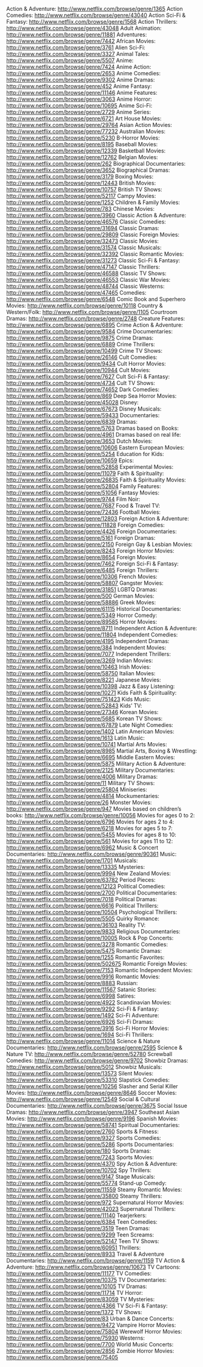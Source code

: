 Action & Adventure: http://www.netflix.com/browse/genre/1365
Action Comedies: http://www.netflix.com/browse/genre/43040
Action Sci-Fi & Fantasy: http://www.netflix.com/browse/genre/1568
Action Thrillers: http://www.netflix.com/browse/genre/43048
Adult Animation: http://www.netflix.com/browse/genre/11881
Adventures: http://www.netflix.com/browse/genre/7442
African Movies: http://www.netflix.com/browse/genre/3761
Alien Sci-Fi: http://www.netflix.com/browse/genre/3327
Animal Tales: http://www.netflix.com/browse/genre/5507
Anime: http://www.netflix.com/browse/genre/7424
Anime Action: http://www.netflix.com/browse/genre/2653
Anime Comedies: http://www.netflix.com/browse/genre/9302
Anime Dramas: http://www.netflix.com/browse/genre/452
Anime Fantasy: http://www.netflix.com/browse/genre/11146
Anime Features: http://www.netflix.com/browse/genre/3063
Anime Horror: http://www.netflix.com/browse/genre/10695
Anime Sci-Fi: http://www.netflix.com/browse/genre/2729
Anime Series: http://www.netflix.com/browse/genre/6721
Art House Movies: http://www.netflix.com/browse/genre/29764
Asian Action Movies: http://www.netflix.com/browse/genre/77232
Australian Movies: http://www.netflix.com/browse/genre/5230
B-Horror Movies: http://www.netflix.com/browse/genre/8195
Baseball Movies: http://www.netflix.com/browse/genre/12339
Basketball Movies: http://www.netflix.com/browse/genre/12762
Belgian Movies: http://www.netflix.com/browse/genre/262
Biographical Documentaries: http://www.netflix.com/browse/genre/3652
Biographical Dramas: http://www.netflix.com/browse/genre/3179
Boxing Movies: http://www.netflix.com/browse/genre/12443
British Movies: http://www.netflix.com/browse/genre/10757
British TV Shows: http://www.netflix.com/browse/genre/52117
Campy Movies: http://www.netflix.com/browse/genre/1252
Children & Family Movies: http://www.netflix.com/browse/genre/783
Chinese Movies: http://www.netflix.com/browse/genre/3960
Classic Action & Adventure: http://www.netflix.com/browse/genre/46576
Classic Comedies: http://www.netflix.com/browse/genre/31694
Classic Dramas: http://www.netflix.com/browse/genre/29809
Classic Foreign Movies: http://www.netflix.com/browse/genre/32473
Classic Movies: http://www.netflix.com/browse/genre/31574
Classic Musicals: http://www.netflix.com/browse/genre/32392
Classic Romantic Movies: http://www.netflix.com/browse/genre/31273
Classic Sci-Fi & Fantasy: http://www.netflix.com/browse/genre/47147
Classic Thrillers: http://www.netflix.com/browse/genre/46588
Classic TV Shows: http://www.netflix.com/browse/genre/46553
Classic War Movies: http://www.netflix.com/browse/genre/48744
Classic Westerns: http://www.netflix.com/browse/genre/47465
Comedies: http://www.netflix.com/browse/genre/6548
Comic Book and Superhero Movies: http://www.netflix.com/browse/genre/10118
Country & Western/Folk: http://www.netflix.com/browse/genre/1105
Courtroom Dramas: http://www.netflix.com/browse/genre/2748
Creature Features: http://www.netflix.com/browse/genre/6895
Crime Action & Adventure: http://www.netflix.com/browse/genre/9584
Crime Documentaries: http://www.netflix.com/browse/genre/9875
Crime Dramas: http://www.netflix.com/browse/genre/6889
Crime Thrillers: http://www.netflix.com/browse/genre/10499
Crime TV Shows: http://www.netflix.com/browse/genre/26146
Cult Comedies: http://www.netflix.com/browse/genre/9434
Cult Horror Movies: http://www.netflix.com/browse/genre/10944
Cult Movies: http://www.netflix.com/browse/genre/7627
Cult Sci-Fi & Fantasy: http://www.netflix.com/browse/genre/4734
Cult TV Shows: http://www.netflix.com/browse/genre/74652
Dark Comedies: http://www.netflix.com/browse/genre/869
Deep Sea Horror Movies: http://www.netflix.com/browse/genre/45028
Disney: http://www.netflix.com/browse/genre/67673
Disney Musicals: http://www.netflix.com/browse/genre/59433
Documentaries: http://www.netflix.com/browse/genre/6839
Dramas: http://www.netflix.com/browse/genre/5763
Dramas based on Books: http://www.netflix.com/browse/genre/4961
Dramas based on real life: http://www.netflix.com/browse/genre/3653
Dutch Movies: http://www.netflix.com/browse/genre/10606
Eastern European Movies: http://www.netflix.com/browse/genre/5254
Education for Kids: http://www.netflix.com/browse/genre/10659
Epics: http://www.netflix.com/browse/genre/52858
Experimental Movies: http://www.netflix.com/browse/genre/11079
Faith & Spirituality: http://www.netflix.com/browse/genre/26835
Faith & Spirituality Movies: http://www.netflix.com/browse/genre/52804
Family Features: http://www.netflix.com/browse/genre/51056
Fantasy Movies: http://www.netflix.com/browse/genre/9744
Film Noir: http://www.netflix.com/browse/genre/7687
Food & Travel TV: http://www.netflix.com/browse/genre/72436
Football Movies: http://www.netflix.com/browse/genre/12803
Foreign Action & Adventure: http://www.netflix.com/browse/genre/11828
Foreign Comedies: http://www.netflix.com/browse/genre/4426
Foreign Documentaries: http://www.netflix.com/browse/genre/5161
Foreign Dramas: http://www.netflix.com/browse/genre/2150
Foreign Gay & Lesbian Movies: http://www.netflix.com/browse/genre/8243
Foreign Horror Movies: http://www.netflix.com/browse/genre/8654
Foreign Movies: http://www.netflix.com/browse/genre/7462
Foreign Sci-Fi & Fantasy: http://www.netflix.com/browse/genre/6485
Foreign Thrillers: http://www.netflix.com/browse/genre/10306
French Movies: http://www.netflix.com/browse/genre/58807
Gangster Movies: http://www.netflix.com/browse/genre/31851
LGBTQ Dramas: http://www.netflix.com/browse/genre/500
German Movies: http://www.netflix.com/browse/genre/58886
Greek Movies: http://www.netflix.com/browse/genre/61115
Historical Documentaries: http://www.netflix.com/browse/genre/5349
Horror Comedy: http://www.netflix.com/browse/genre/89585
Horror Movies: http://www.netflix.com/browse/genre/8711
Independent Action & Adventure: http://www.netflix.com/browse/genre/11804
Independent Comedies: http://www.netflix.com/browse/genre/4195
Independent Dramas: http://www.netflix.com/browse/genre/384
Independent Movies: http://www.netflix.com/browse/genre/7077
Independent Thrillers: http://www.netflix.com/browse/genre/3269
Indian Movies: http://www.netflix.com/browse/genre/10463
Irish Movies: http://www.netflix.com/browse/genre/58750
Italian Movies: http://www.netflix.com/browse/genre/8221
Japanese Movies: http://www.netflix.com/browse/genre/10398
Jazz & Easy Listening: http://www.netflix.com/browse/genre/10271
Kids Faith & Spirituality: http://www.netflix.com/browse/genre/751423
Kids Music: http://www.netflix.com/browse/genre/52843
Kids’ TV: http://www.netflix.com/browse/genre/27346
Korean Movies: http://www.netflix.com/browse/genre/5685
Korean TV Shows: http://www.netflix.com/browse/genre/67879
Late Night Comedies: http://www.netflix.com/browse/genre/1402
Latin American Movies: http://www.netflix.com/browse/genre/1613
Latin Music: http://www.netflix.com/browse/genre/10741
Martial Arts Movies: http://www.netflix.com/browse/genre/8985
Martial Arts, Boxing & Wrestling: http://www.netflix.com/browse/genre/6695
Middle Eastern Movies: http://www.netflix.com/browse/genre/5875
Military Action & Adventure: http://www.netflix.com/browse/genre/2125
Military Documentaries: http://www.netflix.com/browse/genre/4006
Military Dramas: http://www.netflix.com/browse/genre/11
Military TV Shows: http://www.netflix.com/browse/genre/25804
Miniseries: http://www.netflix.com/browse/genre/4814
Mockumentaries: http://www.netflix.com/browse/genre/26
Monster Movies: http://www.netflix.com/browse/genre/947
Movies based on children’s books: http://www.netflix.com/browse/genre/10056
Movies for ages 0 to 2: http://www.netflix.com/browse/genre/6796
Movies for ages 2 to 4: http://www.netflix.com/browse/genre/6218
Movies for ages 5 to 7: http://www.netflix.com/browse/genre/5455
Movies for ages 8 to 10: http://www.netflix.com/browse/genre/561
Movies for ages 11 to 12: http://www.netflix.com/browse/genre/6962
Music & Concert Documentaries: http://www.netflix.com/browse/genre/90361
Music: http://www.netflix.com/browse/genre/1701
Musicals: http://www.netflix.com/browse/genre/13335
Mysteries: http://www.netflix.com/browse/genre/9994
New Zealand Movies: http://www.netflix.com/browse/genre/63782
Period Pieces: http://www.netflix.com/browse/genre/12123
Political Comedies: http://www.netflix.com/browse/genre/2700
Political Documentaries: http://www.netflix.com/browse/genre/7018
Political Dramas: http://www.netflix.com/browse/genre/6616
Political Thrillers: http://www.netflix.com/browse/genre/10504
Psychological Thrillers: http://www.netflix.com/browse/genre/5505
Quirky Romance: http://www.netflix.com/browse/genre/36103
Reality TV: http://www.netflix.com/browse/genre/9833
Religious Documentaries: http://www.netflix.com/browse/genre/10005
Rock & Pop Concerts: http://www.netflix.com/browse/genre/3278
Romantic Comedies: http://www.netflix.com/browse/genre/5475
Romantic Dramas: http://www.netflix.com/browse/genre/1255
Romantic Favorites: http://www.netflix.com/browse/genre/502675
Romantic Foreign Movies: http://www.netflix.com/browse/genre/7153
Romantic Independent Movies: http://www.netflix.com/browse/genre/9916
Romantic Movies: http://www.netflix.com/browse/genre/8883
Russian: http://www.netflix.com/browse/genre/11567
Satanic Stories: http://www.netflix.com/browse/genre/6998
Satires: http://www.netflix.com/browse/genre/4922
Scandinavian Movies: http://www.netflix.com/browse/genre/9292
Sci-Fi & Fantasy: http://www.netflix.com/browse/genre/1492
Sci-Fi Adventure: http://www.netflix.com/browse/genre/6926
Sci-Fi Dramas: http://www.netflix.com/browse/genre/3916
Sci-Fi Horror Movies: http://www.netflix.com/browse/genre/1694
Sci-Fi Thrillers: http://www.netflix.com/browse/genre/11014
Science & Nature Documentaries: http://www.netflix.com/browse/genre/2595
Science & Nature TV: http://www.netflix.com/browse/genre/52780
Screwball Comedies: http://www.netflix.com/browse/genre/9702
Showbiz Dramas: http://www.netflix.com/browse/genre/5012
Showbiz Musicals: http://www.netflix.com/browse/genre/13573
Silent Movies: http://www.netflix.com/browse/genre/53310
Slapstick Comedies: http://www.netflix.com/browse/genre/10256
Slasher and Serial Killer Movies: http://www.netflix.com/browse/genre/8646
Soccer Movies: http://www.netflix.com/browse/genre/12549
Social & Cultural Documentaries: http://www.netflix.com/browse/genre/3675
Social Issue Dramas: http://www.netflix.com/browse/genre/3947
Southeast Asian Movies: http://www.netflix.com/browse/genre/9196
Spanish Movies: http://www.netflix.com/browse/genre/58741
Spiritual Documentaries: http://www.netflix.com/browse/genre/2760
Sports & Fitness: http://www.netflix.com/browse/genre/9327
Sports Comedies: http://www.netflix.com/browse/genre/5286
Sports Documentaries: http://www.netflix.com/browse/genre/180
Sports Dramas: http://www.netflix.com/browse/genre/7243
Sports Movies: http://www.netflix.com/browse/genre/4370
Spy Action & Adventure: http://www.netflix.com/browse/genre/10702
Spy Thrillers: http://www.netflix.com/browse/genre/9147
Stage Musicals: http://www.netflix.com/browse/genre/55774
Stand-up Comedy: http://www.netflix.com/browse/genre/11559
Steamy Romantic Movies: http://www.netflix.com/browse/genre/35800
Steamy Thrillers: http://www.netflix.com/browse/genre/972
Supernatural Horror Movies: http://www.netflix.com/browse/genre/42023
Supernatural Thrillers: http://www.netflix.com/browse/genre/11140
Tearjerkers: http://www.netflix.com/browse/genre/6384
Teen Comedies: http://www.netflix.com/browse/genre/3519
Teen Dramas: http://www.netflix.com/browse/genre/9299
Teen Screams: http://www.netflix.com/browse/genre/52147
Teen TV Shows: http://www.netflix.com/browse/genre/60951
Thrillers: http://www.netflix.com/browse/genre/8933
Travel & Adventure Documentaries: http://www.netflix.com/browse/genre/1159
TV Action & Adventure: http://www.netflix.com/browse/genre/10673
TV Cartoons: http://www.netflix.com/browse/genre/11177
TV Comedies: http://www.netflix.com/browse/genre/10375
TV Documentaries: http://www.netflix.com/browse/genre/10105
TV Dramas: http://www.netflix.com/browse/genre/11714
TV Horror: http://www.netflix.com/browse/genre/83059
TV Mysteries: http://www.netflix.com/browse/genre/4366
TV Sci-Fi & Fantasy: http://www.netflix.com/browse/genre/1372
TV Shows: http://www.netflix.com/browse/genre/83
Urban & Dance Concerts: http://www.netflix.com/browse/genre/9472
Vampire Horror Movies: http://www.netflix.com/browse/genre/75804
Werewolf Horror Movies: http://www.netflix.com/browse/genre/75930
Westerns: http://www.netflix.com/browse/genre/7700
World Music Concerts: http://www.netflix.com/browse/genre/2856
Zombie Horror Movies: http://www.netflix.com/browse/genre/75405
